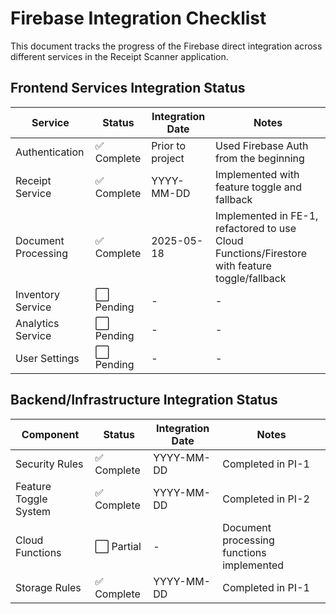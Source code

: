 # Firebase Integration Checklist

This document tracks the progress of the Firebase direct integration across different services in the Receipt Scanner application.

## Frontend Services Integration Status

| Service | Status | Integration Date | Notes |
|---------|--------|------------------|-------|
| Authentication | ✅ Complete | Prior to project | Used Firebase Auth from the beginning |
| Receipt Service | ✅ Complete | YYYY-MM-DD | Implemented with feature toggle and fallback |
| Document Processing | ✅ Complete | 2025-05-18 | Implemented in FE-1, refactored to use Cloud Functions/Firestore with feature toggle/fallback |
| Inventory Service | ⬜ Pending | - | - |
| Analytics Service | ⬜ Pending | - | - |
| User Settings | ⬜ Pending | - | - |

## Backend/Infrastructure Integration Status

| Component | Status | Integration Date | Notes |
|-----------|--------|------------------|-------|
| Security Rules | ✅ Complete | YYYY-MM-DD | Completed in PI-1 |
| Feature Toggle System | ✅ Complete | YYYY-MM-DD | Completed in PI-2 |
| Cloud Functions | ⬜ Partial | - | Document processing functions implemented |
| Storage Rules | ✅ Complete | YYYY-MM-DD | Completed in PI-1 |
